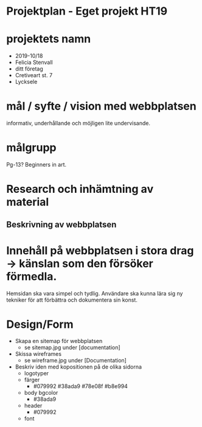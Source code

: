 # Projektplan - Eget projekt HT19

# projektets namn
- 2019-10/18
- Felicia Stenvall
- ditt företag
- Cretiveart st. 7
- Lycksele

# mål / syfte / vision med webbplatsen
informativ, underhållande och möjligen lite undervisande.

# målgrupp
Pg-13? Beginners in art.

# Research och inhämtning av material


## Beskrivning av webbplatsen


# Innehåll på webbplatsen i stora drag -> känslan som den försöker förmedla.
Hemsidan ska vara simpel och tydlig. Användare ska kunna lära sig ny tekniker för att förbättra och dokumentera sin konst.

# Design/Form
* Skapa en sitemap för webbplatsen
    * se sitemap.jpg under [documentation]
* Skissa wireframes
    * se wireframe.jpg under [Documentation]
* Beskriv iden med kopositionen på de olika sidorna
    * logotyper
    * färger
        * #079992 #38ada9 #78e08f #b8e994
    * body bgcolor
        * #38ada9
    * header
        * #079992
    * font
    
